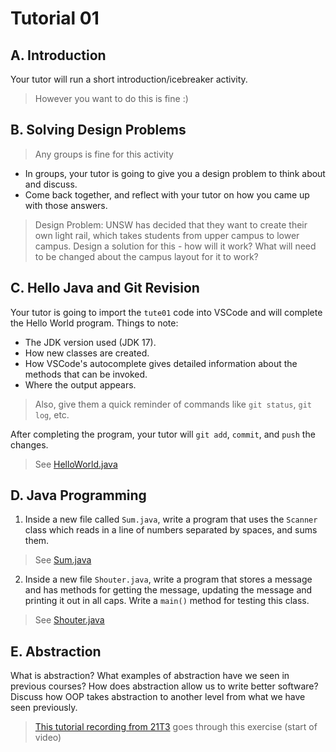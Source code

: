 # Tutorial 01

## A. Introduction

Your tutor will run a short introduction/icebreaker activity.
> However you want to do this is fine :)

## B. Solving Design Problems

> Any groups is fine for this activity

- In groups, your tutor is going to give you a design problem to think about and discuss.
- Come back together, and reflect with your tutor on how you came up with those answers.

> Design Problem: UNSW has decided that they want to create their own light rail, which takes students from upper campus to lower campus. Design a solution for this - how will it work? What will need to be changed about the campus layout for it to work?

## C. Hello Java and Git Revision

Your tutor is going to import the `tute01` code into VSCode and will complete the Hello World program. Things to note:

- The JDK version used (JDK 17).
- How new classes are created.
- How VSCode's autocomplete gives detailed information about the methods that can be invoked.
- Where the output appears.

> Also, give them a quick reminder of commands like `git status`, `git log`, etc.

After completing the program, your tutor will `git add`, `commit`, and `push` the changes.

> See [HelloWorld.java](solutions/src/example/HelloWorld.java)

## D. Java Programming

1. Inside a new file called `Sum.java`, write a program that uses the `Scanner` class which reads in a line of numbers separated by spaces, and sums them.

> See [Sum.java](solutions/src/example/Sum.java)

2. Inside a new file `Shouter.java`, write a program that stores a message and has methods for getting the message, updating the message and printing it out in all caps. Write a `main()` method for testing this class.

> See [Shouter.java](solutions/src/example/Shouter.java)

## E. Abstraction

What is abstraction? What examples of abstraction have we seen in previous courses? How does abstraction allow us to write better software? Discuss how OOP takes abstraction to another level from what we have seen previously.

> [This tutorial recording from 21T3](https://youtu.be/H69hOjEfZQU) goes through this exercise (start of video)
